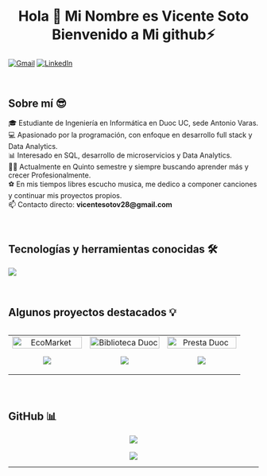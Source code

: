 <h1 align="center">Hola 👋 Mi Nombre es Vicente Soto Bienvenido a Mi github⚡</h1>

<p align="left">
  <a href="mailto:vicentesotov28@gmail.com" target="blank"><img align="center" src="https://img.shields.io/badge/Gmail-D14836?style=for-the-badge&logo=gmail&logoColor=white" alt="Gmail" /></a>
  <a href="https://www.linkedin.com/in/vicente-alberto-soto-valladares-334819331/" target="blank"><img align="center" src="https://img.shields.io/badge/LinkedIn-0077B5?style=for-the-badge&logo=linkedin&logoColor=white" alt="LinkedIn" /></a>
</p>

<br>

<h2>Sobre mí 😎</h2>

<p align="left">
🎓 Estudiante de Ingeniería en Informática en Duoc UC, sede Antonio Varas. <br>
💻 Apasionado por la programación, con enfoque en desarrollo full stack y Data Analytics. <br>
📊 Interesado en SQL, desarrollo de microservicios y Data Analytics. <br>
👨‍🎓 Actualmente en Quinto semestre y siempre buscando aprender más y crecer Profesionalmente. <br>
⚽ En mis tiempos libres escucho musica, me dedico a componer canciones y continuar mis proyectos propios. <br>
📫 Contacto directo: <strong>vicentesotov28@gmail.com</strong>
</p>

<br>

<h2>Tecnologías y herramientas conocidas 🛠️</h2>

<p align="left">
  <a href="https://skillicons.dev">
    <img src="https://skillicons.dev/icons?i=anaconda,css,django,git,github,html,js,linkedin,maven,mysql,postgres,postman,py,react,spring,vscode," />
  </a>
</p>

<br>

<h2>Algunos proyectos destacados 💡</h2>

<table align="left">
<tr>
  <td width="33%" align="center">
    <a href="https://github.com/Vicsotov28/EcoMarket-SPA" title="EcoMarket SPA">
      <img align="center" width="100%" src="https://raw.githubusercontent.com/Vicsotov28/Vicsotov28/main/assets/ecomarket_preview.png" alt="EcoMarket" />
    </a>
    <p align="center">
      <a href="https://github.com/Vicsotov28/EcoMarket-SPA"><img src="https://img.shields.io/badge/Repositorio-GitHub-100000?style=for-the-badge&logo=github&logoColor=white" /></a>
    </p>
  </td>

  <td width="33%" align="center">
    <a href="https://github.com/Vicsotov28/BibliotecaDuoc" title="Biblioteca Duoc">
      <img align="center" width="100%" src="https://raw.githubusercontent.com/Vicsotov28/Vicsotov28/main/assets/biblioteca_preview.png" alt="Biblioteca Duoc" />
    </a>
    <p align="center">
      <a href="https://github.com/Vicsotov28/BibliotecaDuoc"><img src="https://img.shields.io/badge/Repositorio-GitHub-100000?style=for-the-badge&logo=github&logoColor=white" /></a>
    </p>
  </td>

  <td width="33%" align="center">
    <a href="https://github.com/Vicsotov28/PrestaDuoc" title="Presta Duoc">
      <img align="center" width="100%" src="https://raw.githubusercontent.com/Vicsotov28/Vicsotov28/main/assets/prestaduoc_preview.png" alt="Presta Duoc" />
    </a>
    <p align="center">
      <a href="https://github.com/Vicsotov28/PrestaDuoc"><img src="https://img.shields.io/badge/Repositorio-GitHub-100000?style=for-the-badge&logo=github&logoColor=white" /></a>
    </p>
  </td>
</tr>
</table>

<br><br><br><br><br><br><br><br>

<h2>GitHub 📊</h2>

<p align="center">
  <img src="https://github-readme-streak-stats.herokuapp.com/?user=Vicsotov28&theme=dark&hide_border=false" />
  <br><br>
  <img src="https://github-readme-stats.vercel.app/api/top-langs/?username=Vicsotov28&theme=dark&hide_border=false&layout=compact" />
</p>

---



